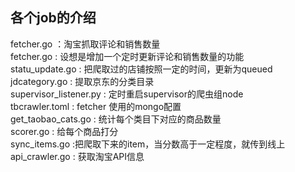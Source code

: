 ## 各个job的介绍

fetcher.go ：淘宝抓取评论和销售数量  
fetcher.go : 设想是增加一个定时更新评论和销售数量的功能  
statu_update.go : 把爬取过的店铺按照一定的时间，更新为queued  
jdcategory.go : 提取京东的分类目录  
supervisor_listener.py : 定时重启supervisor的爬虫组node  
tbcrawler.toml : fetcher 使用的mongo配置  
get_taobao_cats.go : 统计每个类目下对应的商品数量  
scorer.go : 给每个商品打分  
sync_items.go :把爬取下来的item，当分数高于一定程度，就传到线上  
api_crawler.go : 获取淘宝API信息